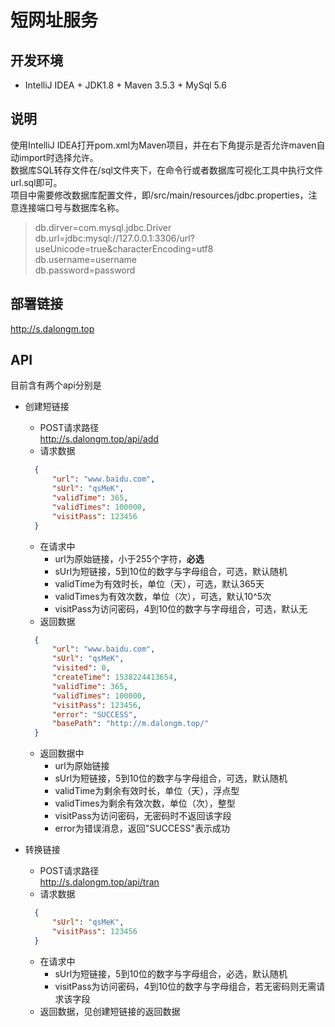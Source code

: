 # 短网址服务

## 开发环境
* IntelliJ IDEA + JDK1.8 + Maven 3.5.3 + MySql 5.6

## 说明
使用IntelliJ IDEA打开pom.xml为Maven项目，并在右下角提示是否允许maven自动import时选择允许。  
数据库SQL转存文件在/sql文件夹下，在命令行或者数据库可视化工具中执行文件url.sql即可。  
项目中需要修改数据库配置文件，即/src/main/resources/jdbc.properties，注意连接端口号与数据库名称。
>db.dirver=com.mysql.jdbc.Driver  
>db.url=jdbc:mysql://127.0.0.1:3306/url?useUnicode=true&characterEncoding=utf8  
>db.username=username  
>db.password=password

## 部署链接
http://s.dalongm.top

## API
目前含有两个api分别是
* 创建短链接
    * POST请求路径   
    http://s.dalongm.top/api/add
    * 请求数据
    ```json
      {
          "url": "www.baidu.com",
          "sUrl": "qsMeK",
          "validTime": 365,
          "validTimes": 100000,
          "visitPass": 123456
      }
    ```
    * 在请求中
        * url为原始链接，小于255个字符，**必选**
        * sUrl为短链接，5到10位的数字与字母组合，可选，默认随机
        * validTime为有效时长，单位（天），可选，默认365天
        * validTimes为有效次数，单位（次），可选，默认10^5次
        * visitPass为访问密码，4到10位的数字与字母组合，可选，默认无
    * 返回数据
    ```json
      {
          "url": "www.baidu.com",
          "sUrl": "qsMeK",
          "visited": 0,
          "createTime": 1538224413654,
          "validTime": 365,
          "validTimes": 100000,
          "visitPass": 123456,
          "error": "SUCCESS",
          "basePath": "http://m.dalongm.top/"
      }
    ```
    * 返回数据中
        * url为原始链接
        * sUrl为短链接，5到10位的数字与字母组合，可选，默认随机
        * validTime为剩余有效时长，单位（天），浮点型
        * validTimes为剩余有效次数，单位（次），整型
        * visitPass为访问密码，无密码时不返回该字段
        * error为错误消息，返回"SUCCESS"表示成功

* 转换链接
    * POST请求路径   
    http://s.dalongm.top/api/tran
    * 请求数据
    ```json
      {
          "sUrl": "qsMeK",
          "visitPass": 123456
      }
    ```
    * 在请求中
        * sUrl为短链接，5到10位的数字与字母组合，必选，默认随机
        * visitPass为访问密码，4到10位的数字与字母组合，若无密码则无需请求该字段
    * 返回数据，见创建短链接的返回数据